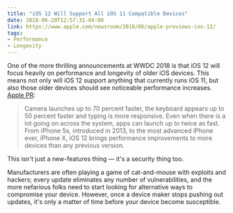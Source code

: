 ```yaml
---
title: "iOS 12 Will Support All iOS 11 Compatible Devices"
date: 2018-06-20T12:57:31-04:00
link: https://www.apple.com/newsroom/2018/06/apple-previews-ios-12/
tags: 
- Performance
- Longevity
---
```


One of the more thrilling announcements at WWDC 2018 is that iOS 12 will focus heavily on performance and longevity of older iOS devices. This means not only will iOS 12 support anything that currently runs iOS 11, but also those older devices should see noticeable performance increases. [Apple PR](https://www.apple.com/newsroom/2018/06/apple-previews-ios-12/): 

> Camera launches up to 70 percent faster, the keyboard appears up to 50 percent faster and typing is more responsive. Even when there is a lot going on across the system, apps can launch up to twice as fast. From iPhone 5s, introduced in 2013, to the most advanced iPhone ever, iPhone X, iOS 12 brings performance improvements to more devices than any previous version.

This isn't just a new-features thing — it's a security thing too. 

Manufacturers are often playing a game of cat-and-mouse with exploits and hackers; every update eliminates any number of vulnerabilities, and the more nefarious folks need to start looking for alternative ways to compromise your device. However, once a device maker stops pushing out updates, it's only a matter of time before your device become susceptible.